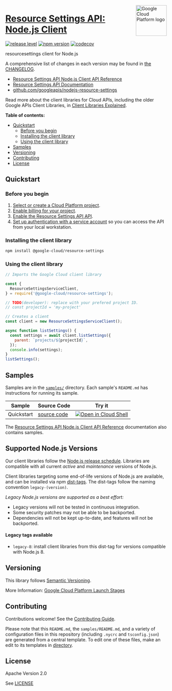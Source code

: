 [//]: # "This README.md file is auto-generated, all changes to this file will be lost."
[//]: # "To regenerate it, use `python -m synthtool`."
<img src="https://avatars2.githubusercontent.com/u/2810941?v=3&s=96" alt="Google Cloud Platform logo" title="Google Cloud Platform" align="right" height="96" width="96"/>

# [Resource Settings API: Node.js Client](https://github.com/googleapis/nodejs-resource-settings)

[![release level](https://img.shields.io/badge/release%20level-beta-yellow.svg?style=flat)](https://cloud.google.com/terms/launch-stages)
[![npm version](https://img.shields.io/npm/v/@google-cloud/resource-settings.svg)](https://www.npmjs.org/package/@google-cloud/resource-settings)
[![codecov](https://img.shields.io/codecov/c/github/googleapis/nodejs-resource-settings/master.svg?style=flat)](https://codecov.io/gh/googleapis/nodejs-resource-settings)




resourcesettings client for Node.js


A comprehensive list of changes in each version may be found in
[the CHANGELOG](https://github.com/googleapis/nodejs-resource-settings/blob/master/CHANGELOG.md).

* [Resource Settings API Node.js Client API Reference][client-docs]
* [Resource Settings API Documentation][product-docs]
* [github.com/googleapis/nodejs-resource-settings](https://github.com/googleapis/nodejs-resource-settings)

Read more about the client libraries for Cloud APIs, including the older
Google APIs Client Libraries, in [Client Libraries Explained][explained].

[explained]: https://cloud.google.com/apis/docs/client-libraries-explained

**Table of contents:**


* [Quickstart](#quickstart)
  * [Before you begin](#before-you-begin)
  * [Installing the client library](#installing-the-client-library)
  * [Using the client library](#using-the-client-library)
* [Samples](#samples)
* [Versioning](#versioning)
* [Contributing](#contributing)
* [License](#license)

## Quickstart

### Before you begin

1.  [Select or create a Cloud Platform project][projects].
1.  [Enable billing for your project][billing].
1.  [Enable the Resource Settings API API][enable_api].
1.  [Set up authentication with a service account][auth] so you can access the
    API from your local workstation.

### Installing the client library

```bash
npm install @google-cloud/resource-settings
```


### Using the client library

```javascript
// Imports the Google Cloud client library

const {
  ResourceSettingsServiceClient,
} = require('@google-cloud/resource-settings');

// TODO(developer): replace with your prefered project ID.
// const projectId = 'my-project'

// Creates a client
const client = new ResourceSettingsServiceClient();

async function listSettings() {
  const settings = await client.listSettings({
    parent: `projects/${projectId}`,
  });
  console.info(settings);
}
listSettings();

```



## Samples

Samples are in the [`samples/`](https://github.com/googleapis/nodejs-resource-settings/tree/master/samples) directory. Each sample's `README.md` has instructions for running its sample.

| Sample                      | Source Code                       | Try it |
| --------------------------- | --------------------------------- | ------ |
| Quickstart | [source code](https://github.com/googleapis/nodejs-resource-settings/blob/master/samples/quickstart.js) | [![Open in Cloud Shell][shell_img]](https://console.cloud.google.com/cloudshell/open?git_repo=https://github.com/googleapis/nodejs-resource-settings&page=editor&open_in_editor=samples/quickstart.js,samples/README.md) |



The [Resource Settings API Node.js Client API Reference][client-docs] documentation
also contains samples.

## Supported Node.js Versions

Our client libraries follow the [Node.js release schedule](https://nodejs.org/en/about/releases/).
Libraries are compatible with all current _active_ and _maintenance_ versions of
Node.js.

Client libraries targeting some end-of-life versions of Node.js are available, and
can be installed via npm [dist-tags](https://docs.npmjs.com/cli/dist-tag).
The dist-tags follow the naming convention `legacy-(version)`.

_Legacy Node.js versions are supported as a best effort:_

* Legacy versions will not be tested in continuous integration.
* Some security patches may not be able to be backported.
* Dependencies will not be kept up-to-date, and features will not be backported.

#### Legacy tags available

* `legacy-8`: install client libraries from this dist-tag for versions
  compatible with Node.js 8.

## Versioning

This library follows [Semantic Versioning](http://semver.org/).






More Information: [Google Cloud Platform Launch Stages][launch_stages]

[launch_stages]: https://cloud.google.com/terms/launch-stages

## Contributing

Contributions welcome! See the [Contributing Guide](https://github.com/googleapis/nodejs-resource-settings/blob/master/CONTRIBUTING.md).

Please note that this `README.md`, the `samples/README.md`,
and a variety of configuration files in this repository (including `.nycrc` and `tsconfig.json`)
are generated from a central template. To edit one of these files, make an edit
to its templates in
[directory](https://github.com/googleapis/synthtool).

## License

Apache Version 2.0

See [LICENSE](https://github.com/googleapis/nodejs-resource-settings/blob/master/LICENSE)

[client-docs]: https://cloud.google.com/nodejs/docs/reference/resource-settings/latest
[product-docs]: https://cloud.google.com/resource-manager/docs/reference/resource-settings/rest
[shell_img]: https://gstatic.com/cloudssh/images/open-btn.png
[projects]: https://console.cloud.google.com/project
[billing]: https://support.google.com/cloud/answer/6293499#enable-billing
[enable_api]: https://console.cloud.google.com/flows/enableapi?apiid=resourcesettings.googleapis.com
[auth]: https://cloud.google.com/docs/authentication/getting-started
